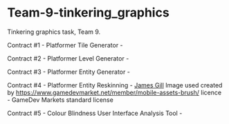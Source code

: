 # Team-9-tinkering_graphics
Tinkering graphics task, Team 9.

Contract #1 - Platformer Tile Generator - 

Contract #2 - Platformer Level Generator - 

Contract #3 - Platformer Entity Generator - 

Contract #4 - Platformer Entity Reskinning - [James Gill](https://github.com/atdeJimmyG)
Image used created by https://www.gamedevmarket.net/member/mobile-assets-brush/ licence - GameDev Markets standard license

Contract #5 - Colour Blindness User Interface Analysis Tool - 
